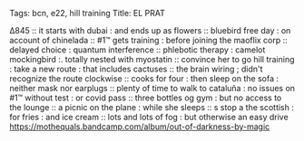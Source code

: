 Tags: bcn, e22, hill training
Title: EL PRAT  
  
∆845 :: it starts with dubai : and ends up as flowers :: bluebird free day : on account of chinelada :: #1™ gets training : before joining the maoflix corp :: delayed choice : quantum interference :: phlebotic therapy : camelot mockingbird :. totally nested with myostatin :: convince her to go hill training : take a new route : that includes cactuses :: the brain wiring ; didn't recognize the route clockwise :: cooks for four : then sleep on the sofa : neither mask nor earplugs :: plenty of time to walk to cataluña : no issues on #1™ without test : or covid pass :: three bottles og gym : but no access to the lounge :: a picnic on the plane : while she sleeps :: s stop a the scottish : for fries : and ice cream :: lots and lots of fog : but otherwise an easy drive  
<https://mothequals.bandcamp.com/album/out-of-darkness-by-magic>  
